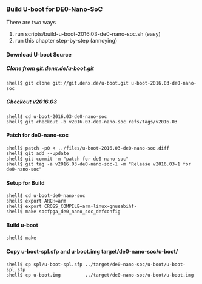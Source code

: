 ### Build U-boot for DE0-Nano-SoC

There are two ways

1. run scripts/build-u-boot-2016.03-de0-nano-soc.sh (easy)
2. run this chapter step-by-step (annoying)

#### Download U-boot Source

##### Clone from git.denx.de/u-boot.git

```console
shell$ git clone git://git.denx.de/u-boot.git u-boot-2016.03-de0-nano-soc
```

##### Checkout v2016.03

```console
shell$ cd u-boot-2016.03-de0-nano-soc
shell$ git checkout -b v2016.03-de0-nano-soc refs/tags/v2016.03
```

#### Patch for de0-nano-soc

```console
shell$ patch -p0 < ../files/u-boot-2016.03-de0-nano-soc.diff
shell$ git add --update
shell$ git commit -m "patch for de0-nano-soc"
shell$ git tag -a v2016.03-de0-nano-soc-1 -m "Release v2016.03-1 for de0-nano-soc"
```

#### Setup for Build 

```console
shell$ cd u-boot-de0-nano-soc
shell$ export ARCH=arm
shell$ export CROSS_COMPILE=arm-linux-gnueabihf-
shell$ make socfpga_de0_nano_soc_defconfig
```

#### Build u-boot

```console
shell$ make
```

#### Copy u-boot-spl.sfp and u-boot.img target/de0-nano-soc/u-boot/

```console
shell$ cp spl/u-boot-spl.sfp ../target/de0-nano-soc/u-boot/u-boot-spl.sfp
shell$ cp u-boot.img         ../target/de0-nano-soc/u-boot/u-boot.img
```

